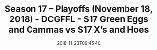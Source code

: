 ---
title: Season 17 – Playoffs (November 18, 2018) - DCGFFL - S17 Green Eggs and Cammas
  vs S17 X’s and Hoes
teams-score:
- team: _teams/s17-kelly-green.md
  score:
- team: _teams/s17-royal-blue.md
  score: 26
mvp: B. Chambers (Kelly Green), K. Lynch (Royal Blue)
game-ball: M. Japinga (Kelly Green), A. Schaps (Royal Blue)
season: 17
week: 9
date: '2018-11-23T09:45:40'
pageid: season-17-playoffs-november-18-2018-6694-vs-6705
---